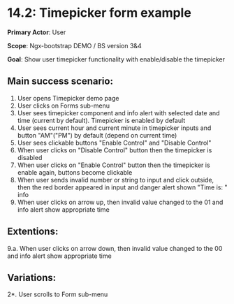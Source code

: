 14.2: Timepicker form example
=============================
**Primary Actor**: User

**Scope**: Ngx-bootstrap DEMO / BS version 3&4

**Goal**: Show user timepicker functionality with enable/disable the timepicker

Main success scenario:
----------------------
1. User opens Timepicker demo page
2. User clicks on Forms sub-menu
3. User sees timepicker component and info alert with selected date and time (current by default). Timepicker is enabled by default
4. User sees current hour and current minute in timepicker inputs and button "AM"("PM") by default (depend on current time)
5. User sees clickable buttons "Enable Control" and "Disable Control"
6. When user clicks on "Disable Control" button then the timepicker is disabled
7. When user clicks on "Enable Control" button then the timepicker is enable again, buttons become clickable
8. When user sends invalid number or string to input and click outside, then the red border appeared in input and danger alert shown "Time is: " info
9. When user clicks on arrow up, then invalid value changed to the 01 and info alert show appropriate time


Extentions:
-----------
9.a. When user clicks on arrow down, then invalid value changed to the 00 and info alert show appropriate time

Variations:
-----------
2*. User scrolls to Form sub-menu
